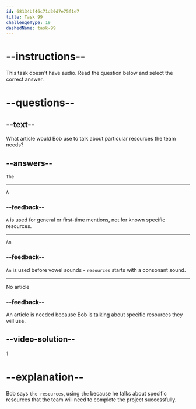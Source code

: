 ```yaml
---
id: 68134bf46c71d30d7e75f1e7
title: Task 99
challengeType: 19
dashedName: task-99
---
```


# --instructions--

This task doesn't have audio. Read the question below and select the correct answer.

# --questions--

## --text--

What article would Bob use to talk about particular resources the team needs?

## --answers--

`The`

---

`A`

### --feedback--

`A` is used for general or first-time mentions, not for known specific resources.

---

`An`

### --feedback--

`An` is used before vowel sounds - `resources` starts with a consonant sound.

---

No article

### --feedback--

An article is needed because Bob is talking about specific resources they will use.

## --video-solution--

1

# --explanation--

Bob says `the resources`, using `the` because he talks about specific resources that the team will need to complete the project successfully.
